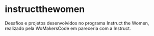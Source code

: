 # instructthewomen
Desafios e projetos desenvolvidos no programa Instruct the Women, realizado pela WoMakersCode em pareceria com a Instruct.

